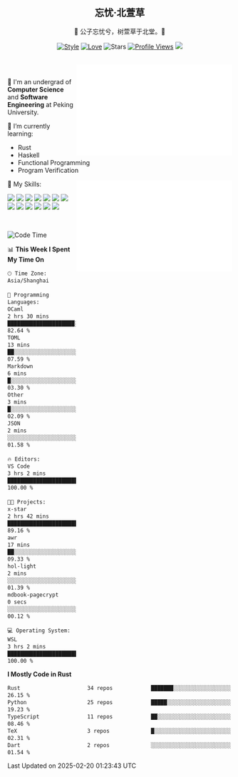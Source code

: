 <div align="center">

## 忘忧·北萱草
  
🌟 公子忘忧兮，树萱草于北堂。🌟 

[![Style](https://img.shields.io/badge/Style-%E5%BF%98%E5%BF%A7%E5%8C%97%E8%90%B1%E8%8D%89-8e48ff)](https://github.com/Wybxc)
[![Love](https://img.shields.io/badge/Love-100%25!-ff69b4)](https://monthly.wybxc.cc)
![Stars](https://img.shields.io/github/stars/Wybxc?affiliations=OWNER%2CCOLLABORATOR&label=Stars)
[![Profile Views](https://komarev.com/ghpvc/?username=Wybxc&color=green)](https://github.com/Wybxc)
![](https://hit.yhype.me/github/profile?user_id=25005856)

</div>

<br/>

<a href="https://github.com/Wybxc/Wybxc">
  <img align="right" width="350px" src="https://github.com/Wybxc/github-stats-transparent/raw/output/generated/overview.svg" alt="忘忧北萱草's GitHub stats" />
</a>

<br />

🏫 I'm an undergrad of **Computer Science** and **Software Engineering** at Peking University.

🌱 I’m currently learning: 
  - Rust
  - Haskell
  - Functional Programming
  - Program Verification

<a href="https://github.com/Wybxc/Wybxc">
  <img align="right" width="350px" src="https://github.com/Wybxc/github-stats-transparent/raw/output/generated/languages.svg" alt="忘忧北萱草's GitHub stats" />
</a>

🌟 My Skills:

![](https://img.shields.io/badge/-Python-3e74a2?style=flat-square&logo=Python&logoColor=fff)
![](https://img.shields.io/badge/-TypeScript-3178C6?style=flat-square&logo=TypeScript&logoColor=fff)
![](https://img.shields.io/badge/-Rust-9a7b63?style=flat-square&logo=Rust&logoColor=fff)
![](https://img.shields.io/badge/-C++-ae3a62?style=flat-square&logo=cplusplus&logoColor=fff)
![](https://img.shields.io/badge/-OCaml-ac5e0a?style=flat-square&logo=OCaml&logoColor=fff)
![](https://img.shields.io/badge/-React-2d98ce?style=flat-square&logo=React&logoColor=fff)
![](https://img.shields.io/badge/-FastAPI-009688?style=flat-square&logo=FastAPI&logoColor=fff)
![](https://img.shields.io/badge/-NumPy-5974c9?style=flat-square&logo=NumPy&logoColor=fff)
![](https://img.shields.io/badge/-PyTorch-d6543c?style=flat-square&logo=PyTorch&logoColor=fff)
![](https://img.shields.io/badge/-Nix-2496ED?style=flat-square&logo=NixOS&logoColor=fff)
![](https://img.shields.io/badge/-Neo4j-1c4063?style=flat-square&logo=Neo4j&logoColor=fff)
![](https://img.shields.io/badge/-Ren'Py-bb6365?style=flat-square&logo=RenPy&logoColor=fff)
![](https://img.shields.io/badge/-After%20Effects-090159?style=flat-square&logo=adobeaftereffects&logoColor=fff)

<br />

<!--START_SECTION:waka-->
![Code Time](http://img.shields.io/badge/Code%20Time-2%2C049%20hrs%2021%20mins-blue)

📊 **This Week I Spent My Time On** 

```text
🕑︎ Time Zone: Asia/Shanghai

💬 Programming Languages: 
OCaml                    2 hrs 30 mins       █████████████████████░░░░   82.64 % 
TOML                     13 mins             ██░░░░░░░░░░░░░░░░░░░░░░░   07.59 % 
Markdown                 6 mins              █░░░░░░░░░░░░░░░░░░░░░░░░   03.30 % 
Other                    3 mins              █░░░░░░░░░░░░░░░░░░░░░░░░   02.09 % 
JSON                     2 mins              ░░░░░░░░░░░░░░░░░░░░░░░░░   01.58 % 

🔥 Editors: 
VS Code                  3 hrs 2 mins        █████████████████████████   100.00 % 

🐱‍💻 Projects: 
x-star                   2 hrs 42 mins       ██████████████████████░░░   89.16 % 
awr                      17 mins             ██░░░░░░░░░░░░░░░░░░░░░░░   09.33 % 
hol-light                2 mins              ░░░░░░░░░░░░░░░░░░░░░░░░░   01.39 % 
mdbook-pagecrypt         0 secs              ░░░░░░░░░░░░░░░░░░░░░░░░░   00.12 % 

💻 Operating System: 
WSL                      3 hrs 2 mins        █████████████████████████   100.00 % 
```

**I Mostly Code in Rust** 

```text
Rust                     34 repos            ███████░░░░░░░░░░░░░░░░░░   26.15 % 
Python                   25 repos            █████░░░░░░░░░░░░░░░░░░░░   19.23 % 
TypeScript               11 repos            ██░░░░░░░░░░░░░░░░░░░░░░░   08.46 % 
TeX                      3 repos             █░░░░░░░░░░░░░░░░░░░░░░░░   02.31 % 
Dart                     2 repos             ░░░░░░░░░░░░░░░░░░░░░░░░░   01.54 % 
```




 Last Updated on 2025-02-20 01:23:43 UTC
<!--END_SECTION:waka-->
